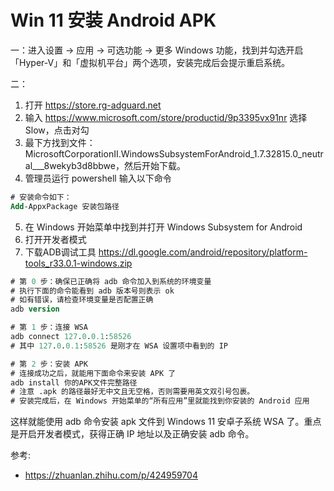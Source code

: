 # Win 11 安装 Android APK

一：进入设置 → 应用 → 可选功能 → 更多 Windows 功能，找到并勾选开启「Hyper-V」和「虚拟机平台」两个选项，安装完成后会提示重启系统。

二：
1. 打开 https://store.rg-adguard.net 
2. 输入 https://www.microsoft.com/store/productid/9p3395vx91nr 选择 Slow，点击对勾
3. 最下方找到文件：MicrosoftCorporationII.WindowsSubsystemForAndroid_1.7.32815.0_neutral___8wekyb3d8bbwe，然后开始下载。
4. 管理员运行 powershell 输入以下命令

```ps
# 安装命令如下：
Add-AppxPackage 安装包路径
```

5. 在 Windows 开始菜单中找到并打开 Windows Subsystem for Android
6. 打开开发者模式
7. 下载ADB调试工具 https://dl.google.com/android/repository/platform-tools_r33.0.1-windows.zip

``` ps
# 第 0 步：确保已正确将 adb 命令加入到系统的环境变量
# 执行下面的命令能看到 adb 版本号则表示 ok
# 如有错误，请检查环境变量是否配置正确
adb version

# 第 1 步：连接 WSA
adb connect 127.0.0.1:58526
# 其中 127.0.0.1:58526 是刚才在 WSA 设置项中看到的 IP

# 第 2 步：安装 APK
# 连接成功之后，就能用下面命令来安装 APK 了
adb install 你的APK文件完整路径
# 注意 .apk 的路径最好无中文且无空格，否则需要用英文双引号包裹。
# 安装完成后，在 Windows 开始菜单的“所有应用”里就能找到你安装的 Android 应用
```

这样就能使用 adb 命令安装 apk 文件到 Windows 11 安卓子系统 WSA 了。重点是开启开发者模式，获得正确 IP 地址以及正确安装 adb 命令。


参考:
* https://zhuanlan.zhihu.com/p/424959704